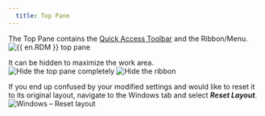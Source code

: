 ```yaml
---
  title: Top Pane
---
```

The Top Pane contains the [Quick Access Toolbar](View_QuickAccessToolbar) and the Ribbon/Menu.  
![{{ en.RDM }} top pane](https://webdevolutions.azureedge.net/docs/en/rdm/windows/clip11408.png) 

It can be hidden to maximize the work area.  
![Hide the top pane completely](https://webdevolutions.azureedge.net/docs/en/rdm/windows/RdmWin3001.png) 
![Hide the ribbon](https://webdevolutions.azureedge.net/docs/en/rdm/windows/RdmWin3002.png) 

If you end up confused by your modified settings and would like to reset it to its original layout, navigate to the Windows tab and select ***Reset Layout***.  
![Windows – Reset layout](https://webdevolutions.azureedge.net/docs/en/rdm/windows/RdmWin3003.png) 
